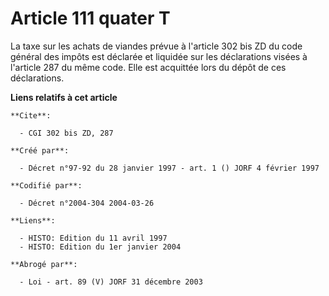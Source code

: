 # Article 111 quater T

La taxe sur les achats de viandes prévue à l'article 302 bis ZD du code général des impôts est déclarée et liquidée sur les
déclarations visées à l'article 287 du même code. Elle est acquittée lors du dépôt de ces déclarations.

**Liens relatifs à cet article**

	**Cite**:

	  - CGI 302 bis ZD, 287

	**Créé par**:

	  - Décret n°97-92 du 28 janvier 1997 - art. 1 () JORF 4 février 1997

	**Codifié par**:

	  - Décret n°2004-304 2004-03-26

	**Liens**:

	  - HISTO: Edition du 11 avril 1997
	  - HISTO: Edition du 1er janvier 2004

	**Abrogé par**:

	  - Loi - art. 89 (V) JORF 31 décembre 2003
